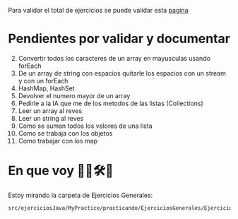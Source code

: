 Para validar el total de ejercicios se puede validar esta [pagina](http://puntocomnoesunlenguaje.blogspot.com/p/ejercicios.html)


# Pendientes por validar y documentar
2. Convertir todos los caracteres de un array en mayusculas usando forEach
3. De un array de string con espacios quitarle los espacios con un stream y con un forEach
4. HashMap, HashSet
5. Devolver el numero mayor de un array
6. Pedirle a la IA que me de los metodos de las listas (Collections)
7. Leer un array al reves
8. Leer un string al reves
9. Como se suman todos los valores de una lista
10. Como se trabaja con los objetos
11. Como trabajar con los map

# En que voy 🚀🚚🛠️🚧
Estoy mirando la carpeta de Ejercicios Generales: 
```properties
src/ejerciciosJava/MyPractice/practicando/EjerciciosGenerales/Ejercicio4.java
```
